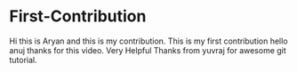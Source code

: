 # First-Contribution
Hi this is Aryan and this is my contribution.
This is my first contribution
hello anuj thanks for this video. Very Helpful
Thanks from yuvraj for awesome git tutorial.
